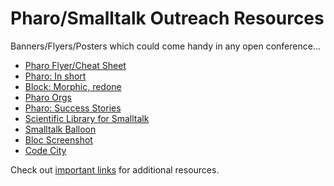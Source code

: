 # Pharo/Smalltalk Outreach Resources

Banners/Flyers/Posters which could come handy in any open conference...

- [Pharo Flyer/Cheat Sheet](https://github.com/jig08/Pharo-Smalltalk-Outreach-Resources/blob/master/flyer-cheat-sheet.pdf)
- [Pharo: In short](https://github.com/jig08/Pharo-Smalltalk-Outreach-Resources/blob/master/Pharo-%20In_Short.pdf)
- [Block: Morphic, redone](https://github.com/jig08/Pharo-Smalltalk-Outreach-Resources/blob/master/Block-Morphic_Redone.pdf)
- [Pharo Orgs](https://github.com/jig08/Pharo-Smalltalk-Outreach-Resources/blob/master/Pharo_Orgs.pdf)
- [Pharo: Success Stories](https://github.com/jig08/Pharo-Smalltalk-Outreach-Resources/blob/master/Pharo_Success_Stories.pdf)
- [Scientific Library for Smalltalk](https://github.com/jig08/Pharo-Smalltalk-Outreach-Resources/blob/master/SciSmalltalk.pdf)
- [Smalltalk Balloon](https://github.com/jig08/Pharo-Smalltalk-Outreach-Resources/blob/master/Smalltalk_Balloon.jpg)
- [Bloc Screenshot](https://github.com/jig08/Pharo-Smalltalk-Outreach-Resources/blob/master/Bloc_Screenshot.pdf)
- [Code City](https://github.com/jig08/Pharo-Smalltalk-Outreach-Resources/blob/master/CodeCity.pdf)



Check out [important links](https://github.com/jig08/Pharo-Smalltalk-Outreach-Resources/blob/master/Important%20Links.md) for additional resources.
